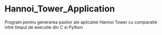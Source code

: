 # Hannoi_Tower_Application
Program pentru generarea pasilor ale aplicatiei Hannoi Tower cu comparatie intre timpul de executie din C si Python
